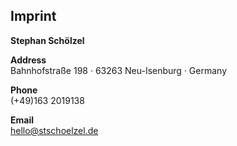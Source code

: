 
## Imprint

**Stephan Schölzel**

**Address**  
Bahnhofstraße 198 · 63263 Neu-Isenburg · Germany

**Phone**  
(+49)163 2019138

**Email**  
[hello@stschoelzel.de](mailto:hello@stschoelzel.de)